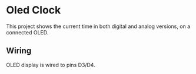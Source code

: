 # Oled Clock

This project shows the current time in both digital and analog versions,
on a connected OLED.

## Wiring

OLED display is wired to pins D3/D4.
